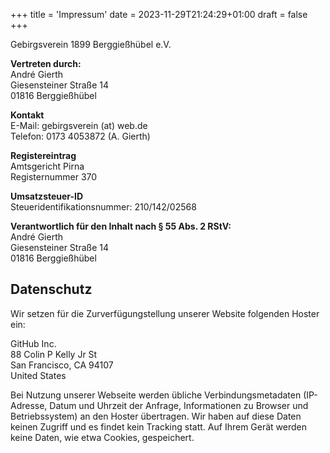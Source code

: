 +++
title = 'Impressum'
date = 2023-11-29T21:24:29+01:00
draft = false
+++

Gebirgsverein 1899 Berggießhübel e.V.

**Vertreten durch:**  
André Gierth  
Giesensteiner Straße 14  
01816 Berggießhübel  

**Kontakt**  
E-Mail: gebirgsverein (at) web.de  
Telefon: 0173 4053872 (A. Gierth)

**Registereintrag**  
Amtsgericht Pirna  
Registernummer 370

**Umsatzsteuer-ID**  
Steueridentifikationsnummer: 210/142/02568

**Verantwortlich für den Inhalt nach § 55 Abs. 2 RStV:**  
André Gierth  
Giesensteiner Straße 14  
01816 Berggießhübel  

## Datenschutz

Wir setzen für die Zurverfügungstellung unserer Website folgenden Hoster ein:

GitHub Inc.  
88 Colin P Kelly Jr St  
San Francisco, CA 94107  
United States

Bei Nutzung unserer Webseite werden übliche Verbindungsmetadaten (IP-Adresse,
Datum und Uhrzeit der Anfrage, Informationen zu Browser und Betriebssystem) an
den Hoster übertragen.  Wir haben auf diese Daten keinen Zugriff und es findet
kein Tracking statt.  Auf Ihrem Gerät werden keine Daten, wie etwa Cookies,
gespeichert.
